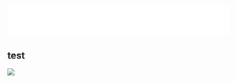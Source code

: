 <h1>
  <img src="https://github.com/gabriel-txt/gabriel-txt/blob/main/name.svg" alt="Gabriel Póvoa">
</h1>

## test

<img src="https://github-readme-stats.vercel.app/api?username=anuraghazra)">
